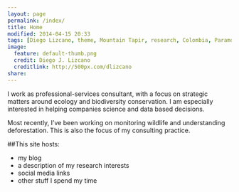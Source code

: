 ```yaml
---
layout: page
permalink: /index/
title: Home
modified: 2014-04-15 20:33
tags: [Diego Lizcano, theme, Mountain Tapir, research, Colombia, Paramo, Tapirus pinchaque]
image:
  feature: default-thumb.png
  credit: Diego J. Lizcano
  creditlink: http://500px.com/dlizcano
share: 
---
```

I work as professional-services consultant, with a focus on strategic matters around ecology and biodiversity conservation. I am especially interested in helping companies science and data based decisions. 

Most recently, I’ve been working on monitoring wildlife and understanding deforestation. This is also the focus of my consulting practice.

##This site hosts:

* my blog
* a description of my research interests
* social media links
* other stuff I spend my time